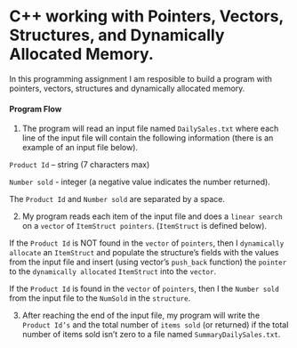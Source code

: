 # C++ working with Pointers, Vectors, Structures, and Dynamically Allocated Memory.
In this programming assignment I am resposible to build a program with pointers, vectors, structures and dynamically allocated memory. 
#### Program Flow
1. The program will read an input file named `DailySales.txt` where each line of the input file will contain the following information (there is an example of an input file below).

`Product Id` – string (7 characters max)

`Number sold` - integer (a negative value indicates the number returned).

The `Product Id` and `Number sold` are separated by a space.

2. My program reads each item of the input file and does a `linear search` on a `vector` of `ItemStruct pointers`. (`ItemStruct` is defined below).
	
If the `Product Id` is NOT found in the `vector` of `pointers`, then I `dynamically allocate` an `ItemStruct` and populate the structure’s fields with the values from the input file and insert (using vector’s `push_back` function) the `pointer` to the `dynamically allocated` `ItemStruct` into the `vector`.

If the `Product Id` is found in the `vector` of `pointers`, then I the `Number sold` from the input file to the `NumSold` in the `structure`. 

3. After reaching the end of the input file, my program will write the `Product Id’s` and the total number of `items sold` (or returned) if the total number of items sold isn’t zero to a file named `SummaryDailySales.txt`.

